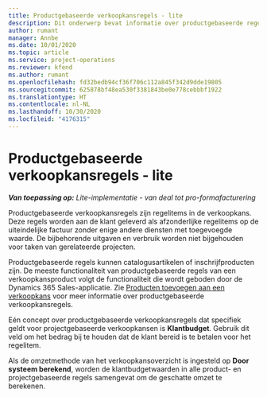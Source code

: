 ```yaml
---
title: Productgebaseerde verkoopkansregels - lite
description: Dit onderwerp bevat informatie over productgebaseerde regelitems voor verkoopkansen in Project Operations.
author: rumant
manager: Annbe
ms.date: 10/01/2020
ms.topic: article
ms.service: project-operations
ms.reviewer: kfend
ms.author: rumant
ms.openlocfilehash: fd32bedb94cf36f706c112a845f342d9dde19805
ms.sourcegitcommit: 625878bf48ea530f3381843be0e778cebbbf1922
ms.translationtype: HT
ms.contentlocale: nl-NL
ms.lasthandoff: 10/30/2020
ms.locfileid: "4176315"
---
```

# <a name="product-based-opportunity-lines---lite"></a>Productgebaseerde verkoopkansregels - lite

_**Van toepassing op:** Lite-implementatie - van deal tot pro-formafacturering_

Productgebaseerde verkoopkansregels zijn regelitems in de verkoopkans. Deze regels worden aan de klant geleverd als afzonderlijke regelitems op de uiteindelijke factuur zonder enige andere diensten met toegevoegde waarde. De bijbehorende uitgaven en verbruik worden niet bijgehouden voor taken van gerelateerde projecten.

Productgebaseerde regels kunnen catalogusartikelen of inschrijfproducten zijn. De meeste functionaliteit van productgebaseerde regels van een verkoopkansproduct volgt de functionaliteit die wordt geboden door de Dynamics 365 Sales-applicatie. Zie [Producten toevoegen aan een verkoopkans](https://docs.microsoft.com/dynamics365/sales-enterprise/add-products-opportunity) voor meer informatie over productgebaseerde verkoopkansregels.

Eén concept over productgebaseerde verkoopkansregels dat specifiek geldt voor projectgebaseerde verkoopkansen is **Klantbudget**. Gebruik dit veld om het bedrag bij te houden dat de klant bereid is te betalen voor het regelitem.

Als de omzetmethode van het verkoopkansoverzicht is ingesteld op **Door systeem berekend**, worden de klantbudgetwaarden in alle product- en projectgebaseerde regels samengevat om de geschatte omzet te berekenen.
